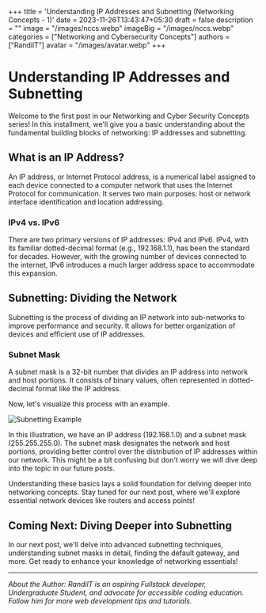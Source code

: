 +++
title = 'Understanding IP Addresses and Subnetting (Networking Concepts - 1)'
date = 2023-11-26T13:43:47+05:30
draft = false
description = ""
image = "/images/nccs.webp"
imageBig = "/images/nccs.webp"
categories = ["Networking and Cybersecurity Concepts"]
authors = ["RandilT"]
avatar = "/images/avatar.webp"
+++

# Understanding IP Addresses and Subnetting

Welcome to the first post in our Networking and Cyber Security Concepts series! In this installment, we'll give you a basic understanding about the fundamental building blocks of networking: IP addresses and subnetting.

## What is an IP Address?

An IP address, or Internet Protocol address, is a numerical label assigned to each device connected to a computer network that uses the Internet Protocol for communication. It serves two main purposes: host or network interface identification and location addressing.

### IPv4 vs. IPv6

There are two primary versions of IP addresses: IPv4 and IPv6. IPv4, with its familiar dotted-decimal format (e.g., 192.168.1.1), has been the standard for decades. However, with the growing number of devices connected to the internet, IPv6 introduces a much larger address space to accommodate this expansion.

## Subnetting: Dividing the Network

Subnetting is the process of dividing an IP network into sub-networks to improve performance and security. It allows for better organization of devices and efficient use of IP addresses.

### Subnet Mask

A subnet mask is a 32-bit number that divides an IP address into network and host portions. It consists of binary values, often represented in dotted-decimal format like the IP address.

Now, let's visualize this process with an example.

![Subnetting Example](/images/subnets.webp)

In this illustration, we have an IP address (192.168.1.0) and a subnet mask (255.255.255.0). The subnet mask designates the network and host portions, providing better control over the distribution of IP addresses within our network. This might be a bit confusing but don't worry we will dive deep into the topic in our future posts.

Understanding these basics lays a solid foundation for delving deeper into networking concepts. Stay tuned for our next post, where we'll explore essential network devices like routers and access points!

## Coming Next: Diving Deeper into Subnetting

In our next post, we'll delve into advanced subnetting techniques, understanding subnet masks in detail, finding the default gateway, and more. Get ready to enhance your knowledge of networking essentials!

---

_About the Author: RandilT is an aspiring Fullstack developer, Undergraduate Student, and advocate for accessible coding education. Follow him for more web development tips and tutorials._
